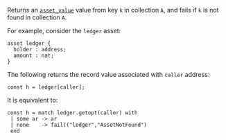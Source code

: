 Returns an [`asset_value`](/docs/reference/types#asset_value<A>) value from key `k` in collection `A`, and fails if `k` is not found in collection `A`.

For example, consider the `ledger` asset:
```archetype
asset ledger {
  holder : address;
  amount : nat;
}
```

The following returns the record value associated with `caller` address:
```archetype
const h = ledger[caller];
```

It is equivalent to:
```archetype
const h = match ledger.getopt(caller) with
 | some ar -> ar
 | none    -> fail(("ledger","AssetNotFound")
 end
 ```